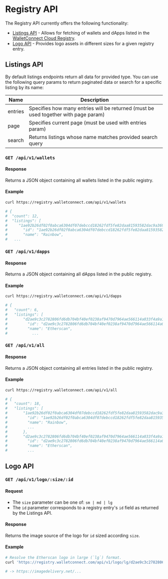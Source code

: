 # Registry API

The Registry API currently offers the following functionality:

- [Listings API](#listings-api) - Allows for fetching of wallets and dApps listed in the [WalletConnect Cloud Registry](https://walletconnect.com/registry).
- [Logo API](#logo-api) - Provides logo assets in different sizes for a given registry entry.

## Listings API

By default listings endpoints return all data for provided type. You can use the following query params to return paginated data or search for a specific listing by its name:

| Name    | Description                                                                         |
| ------- | ----------------------------------------------------------------------------------- |
| entries | Specifies how many entries will be returned (must be used together with page param) |
| page    | Specifies current page (must be used with entries param)                            |
| search  | Returns listings whose name matches provided search query                            |

### `GET /api/v1/wallets`

#### Response

Returns a JSON object containing all wallets listed in the public registry.

#### Example

```bash
curl https://registry.walletconnect.com/api/v1/wallets

# {
#  "count": 12,
#  "listings": [
#     "1ae92b26df02f0abca6304df07debccd18262fdf5fe82daa81593582dac9a369": {
#       "id": "1ae92b26df02f0abca6304df07debccd18262fdf5fe82daa81593582dac9a369",
#       "name": "Rainbow",
#   ...

```

### `GET /api/v1/dapps`

#### Response

Returns a JSON object containing all dApps listed in the public registry.

#### Example

```bash
curl https://registry.walletconnect.com/api/v1/dapps

# {
#   "count": 6,
#   "listings": [
#       "d2ae9c3c2782806fd6db704bf40ef0238af9470d7964ae566114a033f4a9a110": {
#         "id": "d2ae9c3c2782806fd6db704bf40ef0238af9470d7964ae566114a033f4a9a110",
#         "name": "Etherscan",
#           ...
```

### `GET /api/v1/all`

#### Response

Returns a JSON object containing all entries listed in the public registry.

#### Example

```bash
curl https://registry.walletconnect.com/api/v1/all

# {
#   "count": 18,
#   "listings": [
#       "1ae92b26df02f0abca6304df07debccd18262fdf5fe82daa81593582dac9a369": {
#         "id": "1ae92b26df02f0abca6304df07debccd18262fdf5fe82daa81593582dac9a369",
#         "name": "Rainbow",
#         ...
#       },
#       "d2ae9c3c2782806fd6db704bf40ef0238af9470d7964ae566114a033f4a9a110": {
#         "id": "d2ae9c3c2782806fd6db704bf40ef0238af9470d7964ae566114a033f4a9a110",
#         "name": "Etherscan",
#         ...
```

## Logo API

### `GET /api/v1/logo/:size/:id`

#### Request

- The `size` parameter can be one of: `sm | md | lg`
- The `id` parameter corresponds to a registry entry's `id` field as returned by the Listings API.

#### Response

Returns the image source of the logo for `id` sized according `size`.

#### Example

```bash
# Resolve the Etherscan logo in large (`lg`) format.
curl 'https://registry.walletconnect.com/api/v1/logo/lg/d2ae9c3c2782806fd6db704bf40ef0238af9470d7964ae566114a033f4a9a110'

# -> https://imagedelivery.net/...
```
